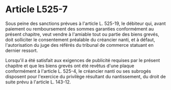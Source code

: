 # Article L525-7

Sous peine des sanctions prévues à l'article L. 525-19, le débiteur qui, avant paiement ou remboursement des sommes garanties conformément au présent chapitre, veut vendre à l'amiable tout ou partie des biens grevés, doit solliciter le consentement préalable du créancier nanti, et à défaut, l'autorisation du juge des référés du tribunal de commerce statuant en dernier ressort.

Lorsqu'il a été satisfait aux exigences de publicité requises par le présent chapitre et que les biens grevés ont été revêtus d'une plaque conformément à l'article L. 525-4, le créancier nanti ou ses subrogés disposent pour l'exercice du privilège résultant du nantissement, du droit de suite prévu à l'article L. 143-12.
